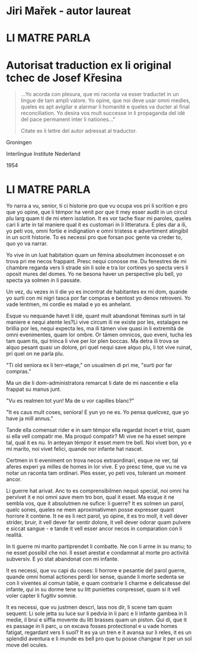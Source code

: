 # Jiri Mařek - autor laureat
# LI MATRE PARLA
# Autorisat traduction ex li original tchec de Josef Křesina

> ...Yo acorda con plesura, que mi raconta va esser traductet in un lingue de tam ampli valore. Yo opine, que noi deve usar omni medies, queles es apt avigilar e alarmar li homanité e queles va ducter al final reconciliation. Yo desira vos mult successe in li propaganda del idé del pace permanent inter li nationes..."
>
> Citate ex li lettre del autor adressat al traductor.

Groningen

Interlingue Institute Nederland

1954

# LI MATRE PARLA

Yo narra a vu, senior, ti ci historie pro que vu ocupa vos pri li scrition e pro que yo opine, que li témpor ha venit por que it mey esser audit in un circul plu larg quam ti de mi etern isolation. It es vor tache fixar mi paroles, queles cari li arte in tal maniere qual it es customari in li litteratura. E ples dar a ili, yo peti vos, omni fortie e indignation e omni tristess e advertiment atingibil in un scrit historie. To es necessi pro que forsan poc gente va creder to, quo yo va narrar.

Yo vive in un luat habitation quam un fémina absolutmen ínconosset e on trova pri me necos frappant. Presc nequi conosse me. Du fenestres de mi chambre regarda vers li strade sin li sole e tra lor cortines yo specta vers li oposit mures del domes. Yo ne besona haver un perspective plu bell, yo specta ya solmen in li passate.

Un vez, du vezes in li die yo es incontrat de habitantes ex mi dom, quande yo surti con mi nigri tasca por far compras e bentost yo denov retroveni. Yo vade lentmen, mi cordie es malad e yo es anhelant.

Esque vu nequande havet li idé, quant mult abandonat féminas surti in tal maniere e nequi atente les?Li vive circum ili ne existe por les, estalages ne brillia por les, nequi expecta les, ma ili támen vive quasi in li extremitá de omni evenimentes, quam lor ombre. Or támen omnicos, quo eveni, tucha les tam quam tis, qui trinca li vive per lor plen boccas. Ma detra ili trova se alquo pesant quasi un dolore, pri quel nequi save alquo plu, li tot vive ruinat, pri quel on ne parla plu.

"Ti old seniora ex li terr-etage," on usualmen di pri me, "surti por far compras."

Ma un die li dom-administratora remarcat li date de mi nascentie e ella frappat su manus junt.

"Vu es realmen tot yun! Ma de u vor capilles blanc?"

"It es caus mult coses, seniora! E yun yo ne es. Yo pensa quelcvez, que yo have ja mill annus."

Tande ella comensat rider e in sam témpor ella regardat íncert e trist, quam si ella vell compatir me. Ma proquó compatir? Mi vive ne ha esset sempre tal, qual it es nu. In anteyan témpor it esset mem tre bell. Noi vivet bon, yo e mi marito, noi vivet felici, quande nor infante hat nascet.

Certmen in ti eveniment on trova necos extraordinari, esque ne ver, tal aferes experi ya milles de homes in lor vive. E yo presc time, que vu ne va notar un raconta tam ordinari. Ples esser, yo peti vos, tolerant un moment ancor.

Li guerre hat arivat. Anc to es comprensibilmen nequó special, noi omni ha pervivet it e noi omni save mem tro bon, qual it esset. Ma esque it ne sembla vos, que it absolutmen ne sufice: li guerre? It es solmen un parol, quelc sones, queles ne mem aproximativmen posse expresser quant horrore it contene. It ne es li rect parol, yo opine, it es tro moll, it vell dever strider, bruir, it vell dever far sentir dolore, it vell dever odorar quam pulvere e siccat sangue - e tande it vell esser ancor necos in comparation con li realitá.

In ti guerre mi marito partiprendet li combatte. Ne con li arme in su manu; to ne esset possibil che noi. Il esset arestat e condamnat al morte pro activitá subversiv. E yo stat abandonat con mi infante.

It es necessi, que vu capi du coses: li horrore e pesantie del parol guerre, quande omni homal actiones perdi lor sense, quande li morte sedenta se con li viventes al comun table, e quam contrarie li charme e delicatesse del infante, qui in su dorme tene su litt puniettes conpresset, quam si it vell voler capter li fugitiv somnie.

It es necessi, que vu justmen descri, lass nos dir, li scene tam quam sequent: Li sole jetta su luce sur li pedvia in li parc e li infante gambea in li medie, il brui e siffla movente du litt brasses quam un piston. Qui di, que it es passage in li parc, u on excava fosses protectional e u vade homes fatigat, regardant vers li suol? It es ya un tren e it avansa sur li reles, it es un splendid aventura e li munde es bell pro que tu posse changear it per un sol move del ocules.